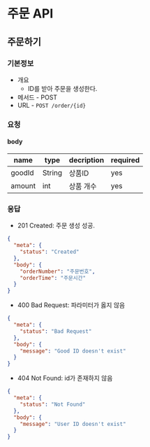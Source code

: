 # 주문 API
## 주문하기
### 기본정보
- 개요
  - ID를 받아 주문을 생성한다.
- 메서드 - POST
- URL - `POST /order/{id}`

### 요청
#### body
| name   | type   | decription |required|
|--------|--------|-----------|--------|
| goodId | String | 상품ID      |yes     |
| amount | int    | 상품 개수     |yes     |
### 응답
- 201 Created: 주문 생성 성공.
```json
{
  "meta": {
    "status": "Created"
  },
  "body": {
    "orderNumber": "주문번호",
    "orderTime": "주문시간"
  }
}
```
- 400 Bad Request: 파라미터가 옳지 않음
```json
{
  "meta": {
    "status": "Bad Request"
  },
  "body": {
    "message": "Good ID doesn't exist"
  }
}
```
- 404 Not Found: id가 존재하지 않음
```json
{
  "meta": {
    "status": "Not Found"
  },
  "body": {
    "message": "User ID doesn't exist"
  }
}
```